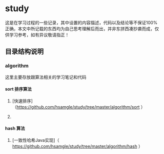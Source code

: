 # study
这是在学习过程的一些记录，其中设置的内容描述，代码以及结论等不保证100%正确，本文中所记载的东西均为自己思考理解后而出，并非东拼西凑抄袭而成，仅供学习参考，如有异议敬请指正！

## 目录结构说明
### algorithm 
这里主要存放跟算法相关的学习笔记和代码
#### sort 排序算法
1. [快速排序]（https://github.com/hsamgle/study/tree/master/algorithm/sort	）

2. 
#### hash 算法

1. [一致性哈希Java实现]（ https://github.com/hsamgle/study/tree/master/algorithm/hash ）

   